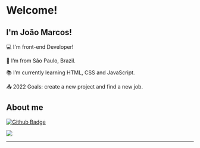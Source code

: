 # Welcome!

 

## I'm João Marcos!

 

:computer: I'm front-end Developer!

:house_with_garden: I’m from São Paulo, Brazil.

:books: I’m currently learning HTML, CSS and JavaScript.

:outbox_tray: 2022 Goals: create a new project and find a new job.

 

## About me

[![Github Badge](https://img.shields.io/badge/-Github-000?style=flat-square&logo=Github&logoColor=white&link=https://github.com/JimaLoko)](https://github.com/JimaLoko)

<a href="https://www.linkedin.com/in/jo%C3%A3o-marcos-teixeira-ribeiro-99b0b6121">
<img src="https://img.shields.io/badge/LinkedIn-0077B5?style=for-the-badge&logo=linkedin&logoColor=white&link= "/>







----------------------------------------------------------------------------------
